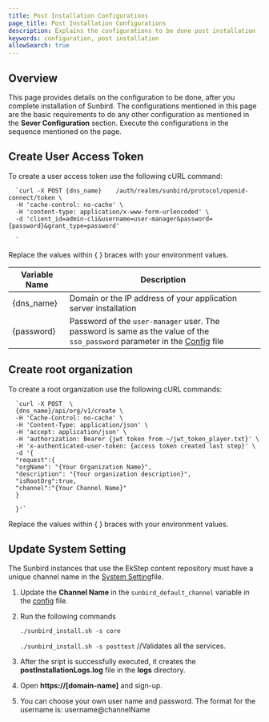 ```yaml
---
title: Post Installation Configurations
page_title: Post Installation Configurations
description: Explains the configurations to be done post installation
keywords: configuration, post installation
allowSearch: true
---
```



## Overview
This page provides details on the configuration to be done, after you complete installation of Sunbird. The configurations mentioned in this page are the basic requirements to do any other configuration as mentioned in the **Sever Configuration** section. Execute the configurations in the sequence mentioned on the page.    


## Create User Access Token
To create a user access token use the following cURL command: 

   
      `curl -X POST {dns_name}    /auth/realms/sunbird/protocol/openid-connect/token \
      -H 'cache-control: no-cache' \
      -H 'content-type: application/x-www-form-urlencoded' \
      -d 'client_id=admin-cli&username=user-manager&password={password}&grant_type=password'

      `
Replace the values within { } braces with your environment values.

| **Variable Name**| **Description**|
|------------------|----------------|
|{dns_name} |Domain or the IP address of your application server installation|
|{password} |Password of the `user-manager` user. The password is same as the value of the `sso_password` parameter in the [Config]() file|

## Create root organization
To create a root organization use the following cURL commands: 

      `curl -X POST  \
      {dns_name}/api/org/v1/create \
      -H 'Cache-Control: no-cache' \
      -H 'Content-Type: application/json' \
      -H 'accept: application/json' \
      -H 'authorization: Bearer {jwt token from ~/jwt_token_player.txt}' \
      -H 'x-authenticated-user-token: {access token created last step}' \
      -d '{
      "request":{
      "orgName": "{Your Organization Name}",
      "description": "{Your organization description}",
      "isRootOrg":true,
      "channel":"{Your Channel Name}"
      }

      }'`

Replace the values within { } braces with your environment values.

## Update System Setting
The Sunbird instances that use the EkStep content repository must have a unique channel name in the [System Setting](./system_settings.md)file.
   
1. Update the **Channel Name** in the `sunbird_default_channel` variable in the [config]() file. 
2. Run the following commands 

      `./sunbird_install.sh -s core`

      `./sunbird_install.sh -s posttest`    //Validates all the services.
   
3. After the sript is successfully executed, it creates the **postInstallationLogs.log** file in the **logs** directory. 
4. Open **https://[domain-name]** and sign-up.
5. You can choose your own user name and password. The format for the username is: username@channelName 